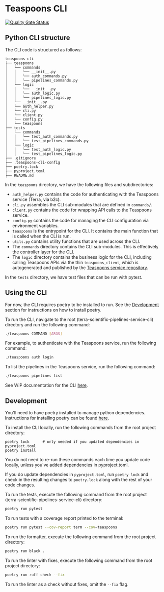 # Teaspoons CLI

[![Quality Gate Status](https://sonarcloud.io/api/project_badges/measure?project=DataBiosphere_terra-scientific-pipelines-service-cli&metric=alert_status)](https://sonarcloud.io/summary/new_code?id=DataBiosphere_terra-scientific-pipelines-service-cli)


## Python CLI structure
The CLI code is structured as follows:
```
teaspoons-cli
├── teaspoons
│   └── commands
│   │   └── __init__.py
│   │   └── auth_commands.py
│   │   └── pipelines_commands.py
│   └── logic
│   │   └── __init__.py
│   │   └── auth_logic.py
│   │   └── pipelines_logic.py
│   └── __init__.py
│   └── auth_helper.py
│   └── cli.py
│   └── client.py
│   └── config.py
│   └── teaspoons
├── tests
│   └── commands
│   │   └── test_auth_commands.py
│   │   └── test_pipelines_commands.py
│   └── logic
│   │   └── test_auth_logic.py
│   │   └── test_pipelines_logic.py
├── .gitignore
├── .teaspoons-cli-config
├── poetry.lock
├── pyproject.toml
├── README.md
```

In the `teaspoons` directory, we have the following files and subdirectories:
- `auth_helper.py` contains the code for authenticating with the Teaspoons service (Terra, via b2c).
- `cli.py` assembles the CLI sub-modules that are defined in `commands/`.
- `client.py` contains the code for wrapping API calls to the Teaspoons service.
- `config.py` contains the code for managing the CLI configuration via environment variables.
- `teaspoons` is the entrypoint for the CLI. It contains the main function that is called when the CLI is run.
- `utils.py` contains utility functions that are used across the CLI.
- The `commands` directory contains the CLI sub-modules. This is effectively the controller layer for the CLI.
- The `logic` directory contains the business logic for the CLI, including calling Teaspoons APIs via the thin `teaspoons_client`, 
which is autogenerated and published by the [Teaspoons service repository](https://github.com/DataBiosphere/terra-scientific-pipelines-service).

In the `tests` directory, we have test files that can be run with pytest.

## Using the CLI
For now, the CLI requires poetry to be installed to run. See the [Development](#development) section for instructions on how to install poetry.

To run the CLI, navigate to the root (terra-scientific-pipelines-service-cli) directory and run the following command:
```bash
./teaspoons COMMAND [ARGS]
```

For example, to authenticate with the Teaspoons service, run the following command:
```bash
./teaspoons auth login
```

To list the pipelines in the Teaspoons service, run the following command:
```bash
./teaspoons pipelines list
```

See WIP documentation for the CLI [here](https://docs.google.com/document/d/1ovbcHCzdyuC8RjFfkVJZiuDTQ_UAVrglSxSGaZwppoY/edit?tab=t.0#heading=h.jfsr3j3x0zjr).


## Development
You'll need to have poetry installed to manage python dependencies. Instructions for installing poetry can be found [here](https://python-poetry.org/docs/).

To install the CLI locally, run the following commands from the root project directory:
```
poetry lock      # only needed if you updated dependencies in pyproject.toml
poetry install
```
You do not need to re-run these commands each time you update code locally, unless you've added dependencies in pyproject.toml.

If you do update dependencies in `pyproject.toml`, run `poetry lock` and check in the resulting changes to `poetry.lock` along with the rest of 
your code changes.

To run the tests, execute the following command from the root project (terra-scientific-pipelines-service-cli) directory:
```bash
poetry run pytest
```

To run tests with a coverage report printed to the terminal:
```bash
poetry run pytest --cov-report term --cov=teaspoons
```

To run the formatter, execute the following command from the root project directory:
```bash
poetry run black .
```

To run the linter with fixes, execute the following command from the root project directory:
```bash
poetry run ruff check --fix
```
To run the linter as a check without fixes, omit the `--fix` flag.
